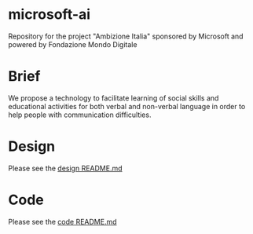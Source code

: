 # microsoft-ai
Repository for the project "Ambizione Italia" sponsored by Microsoft and powered by Fondazione Mondo Digitale

# Brief
We propose a technology to facilitate learning of social skills and educational activities for both verbal and non-verbal language in order to help people with communication difficulties.

# Design
Please see the [design README.md](./design/README.md)

# Code
Please see the [code README.md](./code/README.md)
